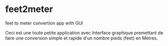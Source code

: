 # feet2meter
feet to meter convertion app with GUI

Ceci est une toute petite application avec Interface graphique premettant de faire une conversion simple et rapide d'un nombre pieds (feet) en Metres.
